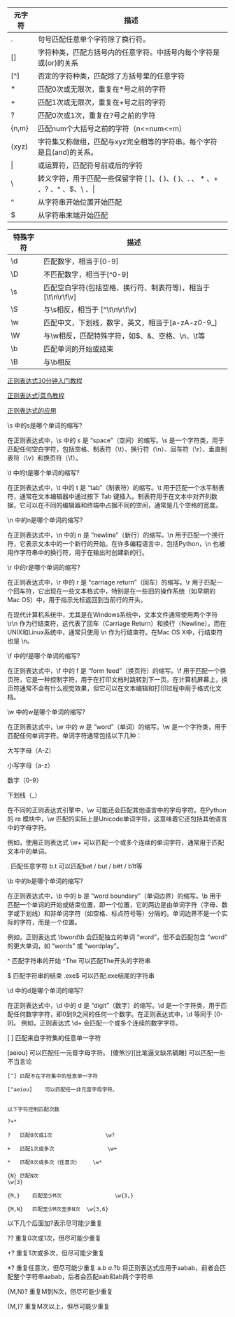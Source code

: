 |元字符|	描述|
|-----|----------|
|.|	句号匹配任意单个字符除了换行符。|
|[]	|字符种类，匹配方括号内的任意字符。中括号内每个字符是或(or)的关系| 
|[^]	|否定的字符种类，匹配除了方括号里的任意字符|
|*	|匹配0次或无限次，重复在*号之前的字符|
|+|	匹配1次或无限次，重复在+号之前的字符|
|?	|匹配0次或1次，重复在?号之前的字符|
|{n,m}	|匹配num个大括号之前的字符（n<=num<=m）|
|(xyz)	|字符集又称做组，匹配与xyz完全相等的字符串。每个字符是且(and)的关系。|
|\||	或运算符，匹配符号前或后的字符|
|\	|转义字符，用于匹配一些保留字符 [ ]、( )、{ }、. 、 * 、+ 、? 、^ 、$、\ 、\||
|^|	从字符串开始位置开始匹配|
|$|	从字符串末端开始匹配|

|特殊字符|	描述|
|---|---|
|\d|	匹配数字，相当于[0-9]|
|\D|	不匹配数字，相当于[^0-9]|
|\s|	匹配空白字符(包括空格、换行符、制表符等)，相当于 [\t\n\r\f\v]|
|\S|	与\s相反，相当于 [^\t\n\r\f\v]|
|\w	|匹配中文，下划线，数字，英文，相当于[a-zA-z0-9_]|
|\W|	与\w相反，匹配特殊字符，如$、&、空格、\n、\t等|
|\b|	匹配单词的开始或结束|
|\B|	与\b相反|



[正则表达式30分钟入门教程](https://deerchao.cn/tutorials/regex/regex.htm)

[正则表达式|菜鸟教程](https://www.runoob.com/regexp/regexp-tutorial.html)

[正则表达式的应用](https://github.com/jackfrued/Python-Core-50-Courses/blob/master/%E7%AC%AC30%E8%AF%BE%EF%BC%9A%E6%AD%A3%E5%88%99%E8%A1%A8%E8%BE%BE%E5%BC%8F%E7%9A%84%E5%BA%94%E7%94%A8.md)

\s 中的s是哪个单词的缩写?

在正则表达式中，\s 中的 s 是 “space”（空间）的缩写。\s 是一个字符类，用于匹配任何空白字符，包括空格、制表符（\t）、换行符（\n）、回车符（\r）、垂直制表符（\v）和换页符（\f）。



\t 中的t是哪个单词的缩写?

在正则表达式中，\t 中的 t 是 “tab”（制表符）的缩写。\t 用于匹配一个水平制表符，通常在文本编辑器中通过按下 Tab 键插入。制表符用于在文本中对齐列数据，它可以在不同的编辑器和终端中占据不同的空间，通常是几个空格的宽度。



\n 中的n是哪个单词的缩写?

在正则表达式中，\n 中的 n 是 “newline”（新行）的缩写。\n 用于匹配一个换行符，它表示文本中的一个新行的开始。在许多编程语言中，包括Python，\n 也被用作字符串中的换行符，用于在输出时创建新的行。



\r 中的r是哪个单词的缩写?

在正则表达式中，\r 中的 r 是 “carriage return”（回车）的缩写。\r 用于匹配一个回车符，它出现在一些文本格式中，特别是在一些旧的操作系统（如早期的Mac OS）中，用于指示光标返回到当前行的开头。

在现代计算机系统中，尤其是在Windows系统中，文本文件通常使用两个字符 \r\n 作为行结束符，这代表了回车（Carriage Return）和换行（Newline）。而在UNIX和Linux系统中，通常只使用 \n 作为行结束符。在Mac OS X中，行结束符也是 \n。



\f 中的f是哪个单词的缩写?

在正则表达式中，\f 中的 f 是 “form feed”（换页符）的缩写。\f 用于匹配一个换页符，它是一种控制字符，用于在打印文档时跳转到下一页。在计算机屏幕上，换页符通常不会有什么视觉效果，但它可以在文本编辑和打印过程中用于格式化文档。


\w 中的w是哪个单词的缩写?

在正则表达式中，\w 中的 w 是 “word”（单词）的缩写。\w 是一个字符类，用于匹配任何单词字符。单词字符通常包括以下几种：

大写字母（A-Z）

小写字母（a-z）

数字（0-9）

下划线（_）

在不同的正则表达式引擎中，\w 可能还会匹配其他语言中的字母字符。在Python的 re 模块中，\w 匹配的实际上是Unicode单词字符，这意味着它还包括其他语言中的字母字符。

例如，使用正则表达式 \w+ 可以匹配一个或多个连续的单词字符，通常用于匹配文本中的单词。



.	匹配任意字符	b.t	可以匹配bat / but / b#t / b1t等



\b 中的b是哪个单词的缩写?

在正则表达式中，\b 中的 b 是 “word boundary”（单词边界）的缩写。\b 用于匹配一个单词的开始或结束位置，即一个位置，它的两边是由单词字符（字母、数字或下划线）和非单词字符（如空格、标点符号等）分隔的。单词边界不是一个实际的字符，而是一个位置。

例如，正则表达式 \bword\b 会匹配独立的单词 “word”，但不会匹配包含 “word” 的更大单词，如 “words” 或 “wordplay”。



^	匹配字符串的开始	^The	可以匹配The开头的字符串



$	匹配字符串的结束	.exe$	可以匹配.exe结尾的字符串



\d 中的d是哪个单词的缩写?

在正则表达式中，\d 中的 d 是 “digit”（数字）的缩写。\d 是一个字符类，用于匹配任何数字字符，即0到9之间的任何一个数字。在正则表达式中，\d 等同于 [0-9]。
例如，正则表达式 \d+ 会匹配一个或多个连续的数字字符。



[ ]	匹配来自字符集的任意单一字符

[aeiou]	可以匹配任一元音字母字符。
                                                                [傻煞沙][比笔逼叉缺吊碉雕]  可以匹配一些不当言论

```
[^]	匹配不在字符集中的任意单一字符

[^aeiou]	可以匹配任一非元音字母字符。


以下字符控制匹配次数

?+*

?	匹配0次或1次	                \w?

+	匹配1次或多次	                \w+

*	匹配0次或多次（任意次）	\w*

{N}	匹配N次	                               
\w{3}	

{M,}	匹配至少M次	               \w{3,}	

{M,N}	匹配至少M次至多N次	\w{3,6}
```

以下几个后面加?表示尽可能少重复

??	重复0次或1次，但尽可能少重复

+?	重复1次或多次，但尽可能少重复	

*?	重复任意次，但尽可能少重复	   a.*b   a.*?b	将正则表达式应用于aabab，前者会匹配整个字符串aabab，后者会匹配aab和ab两个字符串

{M,N}?	重复M到N次，但尽可能少重复		

{M,}?	重复M次以上，但尽可能少重复
